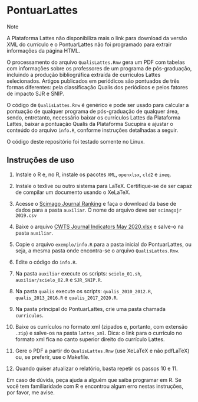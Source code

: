 # PontuarLattes

> [!Note]
> A Plataforma Lattes não disponibiliza mais o link para download da versão
> XML do currículo e o PontuarLattes não foi programado para extrair
> informações da página HTML.

O processamento do arquivo `QualisLattes.Rnw` gera um PDF com tabelas com
informações sobre os professores de um programa de pós-graduação, incluindo a
produção bibliográfica extraída de currículos Lattes selecionados. Artigos
publicados em periódicos são pontuados de três formas diferentes: pela
classificação Qualis dos periódicos e pelos fatores de impacto SJR e SNIP.

O código de `QualisLattes.Rnw` é genérico e pode ser usado para calcular a
pontuação de qualquer programa de pós-graduação de qualquer área, sendo,
entretanto, necessário baixar os currículos Lattes da Plataforma Lattes,
baixar a pontuação Qualis da Plataforma Sucupira e ajustar o conteúdo do
arquivo `info.R`, conforme instruções detalhadas a seguir.

O código deste repositório foi testado somente no Linux.

## Instruções de uso

  1. Instale o R e, no R, instale os pacotes `XML`, `openxlsx`, `cld2` e `ineq`.

  2. Instale o texlive ou outro sistema para LaTeX. Certifique-se de ser capaz
     de compilar um documento usando o XeLaTeX.

  3. Acesse o [Scimago Journal Ranking](https://www.scimagojr.com/journalrank.php)
     e faça o download da base de dados para a pasta `auxiliar`. O nome do
     arquivo deve ser `scimagojr 2019.csv`

  4. Baixe o arquivo [CWTS Journal Indicators May 2020.xlsx](https://www.journalindicators.com/Content/CWTS%20Journal%20Indicators%20April%202020.xlsx)
     e salve-o na pasta `auxiliar`.

  5. Copie o arquivo `exemplo/info.R` para a pasta inicial do PontuarLattes,
     ou seja, a mesma pasta onde encontra-se o arquivo `QualisLattes.Rnw`.

  6. Edite o código do `info.R`.

  7. Na pasta `auxiliar` execute os scripts: `scielo_01.sh`,
     `auxiliar/scielo_02.R` e `SJR_SNIP.R`.

  8. Na pasta `qualis` execute os scripts: `qualis_2010_2012.R`,
     `qualis_2013_2016.R` e `qualis_2017_2020.R`.

  9. Na pasta principal do PontuarLattes, crie uma pasta chamada `curriculos`.

  10. Baixe os currículos no formato xml (zipados e, portanto, com extensão
      `.zip`) e salve-os na pasta `lattes_xml`. Dica: o link para o currículo
      no formato xml fica no canto superior direito do currículo Lattes.

  11. Gere o PDF a partir do `QualisLattes.Rnw` (use XeLaTeX e não pdfLaTeX)
      ou, se preferir, use o Makefile.

  12. Quando quiser atualizar o relatório, basta repetir os passos 10 e 11.

Em caso de dúvida, peça ajuda a alguém que saiba programar em R. Se você tem
familiaridade com R e encontrou algum erro nestas instruções, por favor, me
avise.
